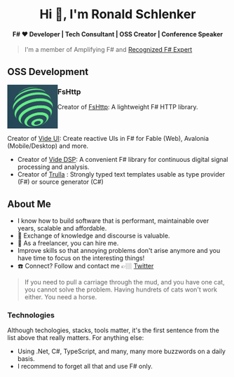 <h1 align="center">Hi 👋, I'm Ronald Schlenker</h1>
<h4 align="center">F# ❤️ Developer | Tech Consultant | OSS Creator | Conference Speaker</h4>

> I'm a member of Amplifying F# and [Recognized F# Expert](https://foundation.fsharp.org/results_applied_fsharp_2019)

## OSS Development

<img src='./img/FsHttp/logo.png' alt='logo' height='100' align="left" />

### FsHttp

Creator of [FsHttp](https://github.com/fsprojects/FsHttp): A lightweight F# HTTP library.

<br clear='left' />

 Creator of [Vide UI](https://github.com/RonaldSchlenker/Vide/tree/main/Vide.UI): Create reactive UIs in F# for Fable (Web), Avalonia (Mobile/Desktop) and more.
* Creator of [Vide DSP](https://github.com/RonaldSchlenker/Vide/tree/main/Vide.UI): A convenient F# library for continuous digital signal processing and analysis.
* Creator of [Trulla](https://github.com/RonaldSchlenker/Trulla) : Strongly typed text templates usable as type provider (F#) or source generator (C#)

## About Me

* I know how to build software that is performant, maintainable over years, scalable and affordable.
* :book: Exchange of knowledge and discourse is valuable.
* 🚀 As a freelancer, you can hire me.
* Improve skills so that annoying problems don't arise anymore and you have time to focus on the interesting things!
* :phone: Connect? Follow and contact me 👉🏼 [Twitter](https://twitter.com/schlenkr)

> If you need to pull a carriage through the mud, and you have one cat, you cannot solve the problem. Having hundrets of cats won't work either. You need a horse.

### Technologies

Although techologies, stacks, tools matter, it's the first sentence from the list above that really matters. For anything else:

* Using .Net, C#, TypeScript, and many, many more buzzwords on a daily basis.
* I recommend to forget all that and use F# only.
